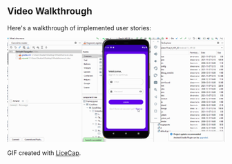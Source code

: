 ## Video Walkthrough

Here's a walkthrough of implemented user stories:

<img src='WTM2.gif' title='Video Walkthrough' width='' alt='Video Walkthrough' />

GIF created with [LiceCap](http://www.cockos.com/licecap/).
